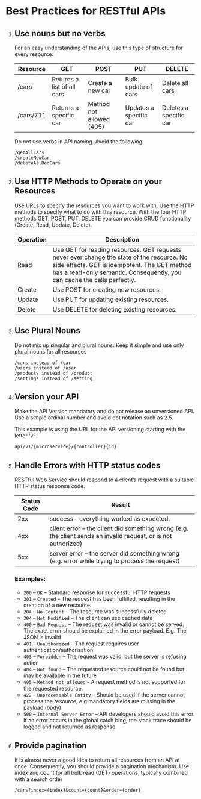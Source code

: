 # Best Practices for RESTful APIs

1. ## Use nouns but no verbs

   For an easy understanding of the APIs, use this type of structure for every resource:

   | Resource  | GET                        | POST                     | PUT                    | DELETE                 |
   | --------- | -------------------------- | ------------------------ | ---------------------- | ---------------------- |
   | /cars     | Returns a list of all cars | Create a new car         | Bulk update of cars    | Delete all cars        |
   | /cars/711 | Returns a specific car     | Method not allowed (405) | Updates a specific car | Deletes a specific car |

   Do not use verbs in API naming. Avoid the following:

   ```
   /getAllCars
   /createNewCar
   /deleteAllRedCars
   ```

1. ## Use HTTP Methods to Operate on your Resources

   Use URLs to specify the resources you want to work with. Use the HTTP methods to specify what to do with this resource. With the four HTTP methods GET, POST, PUT, DELETE you can provide CRUD functionality (Create, Read, Update, Delete).


    | Operation | Description |
    |--|--|
    | Read | Use GET for reading resources. GET requests never ever change the state of the resource. No side effects. GET is idempotent. The GET method has a read-only semantic. Consequently, you can cache the calls perfectly. |
    | Create | Use POST for creating new resources. |
    | Update | Use PUT for updating existing resources. |
    | Delete | Use DELETE for deleting existing resources. |

1. ## Use Plural Nouns

    Do not mix up singular and plural nouns. Keep it simple and use only plural nouns for all resources

    ```
    /cars instead of /car
    /users instead of /user
    /products instead of /product
    /settings instead of /setting
    ```

1. ## Version your API

   Make the API Version mandatory and do not release an unversioned API. Use a simple ordinal number and avoid dot notation such as 2.5.

   This example is using the URL for the API versioning starting with the letter ‘v’:

   `api/v1/{microservice}/{controller}{id}`

1. ## Handle Errors with HTTP status codes

   RESTful Web Service should respond to a client’s request with a suitable HTTP status response code.

   | Status Code | Result                                                                                                         |
   | ----------- | -------------------------------------------------------------------------------------------------------------- |
   | 2xx         | success – everything worked as expected.                                                                       |
   | 4xx         | client error – the client did something wrong (e.g. the client sends an invalid request, or is not authorized) |
   | 5xx         | server error – the server did something wrong (e.g. error while trying to process the request)                 |

   ### Examples:

   - `200` – `OK` – Standard response for successful HTTP requests
   - `201` – `Created` – The request has been fulfilled, resulting in the creation of a new resource.
   - `204` – `No Content` – The resource was successfully deleted
   - `304` – `Not Modified` – The client can use cached data
   - `400` – `Bad Request` – The request was invalid or cannot be served. The exact error should be explained in the error payload. E.g. The JSON is invalid
   - `401` – `Unauthorized` – The request requires user authentication/authorization
   - `403` – `Forbidden` – The request was valid, but the server is refusing action
   - `404` – `Not found` – The requested resource could not be found but may be available in the future
   - `405` – `Method not allowed` - A request method is not supported for the requested resource.
   - `422` – `Unprocessable Entity` – Should be used if the server cannot process the resource, e.g mandatory fields are missing in the payload (body)
   - `500` – `Internal Server Error` – API developers should avoid this error. If an error occurs in the global catch blog, the stack trace should be logged and not returned as response.

1. ## Provide pagination

   It is almost never a good idea to return all resources from an API at once. Consequently, you should provide a pagination mechanism. Use index and count for all bulk read (GET) operations, typically combined with a search order

   `/cars?index={index}&count={count}&order={order}`
